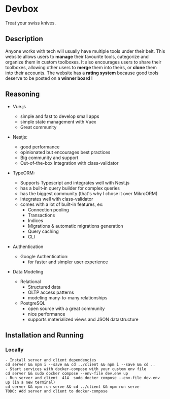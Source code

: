 # Devbox
  Treat your swiss knives.

## Description
  Anyone works with tech will usually have multiple tools under their belt. This website allows users to **manage** their favourite tools, categorize and organize them in custom toolboxes. It also encourages users to share their toolboxes, allowing other users to **merge** them into theirs, or **clone** them into their accounts. The website has a **rating system** because good tools deserve to be posted on a **winner board** !
  
  
## Reasoning

- Vue.js
  - simple and fast to develop small apps
  - simple state management with Vuex
  - Great community

- Nestjs:
  - good performance
  - opinionated but encourages best practices
  - Big community and support
  - Out-of-the-box Integration with class-validator 

- TypeORM:
  - Supports Typescript and integrates well with Nest.js
  - has a built-in query builder for complex queries
  - has the biggest community (that's why I chose it over MikroORM)
  - integrates well with class-validator
  - comes with a lot of built-in features, ex:
    - Connection pooling
    - Transactions
    - Indices
    - Migrations & automatic migrations generation
    - Query caching
    - CLI

- Authentication
  - Google Authentication:
    - for faster and simpler user experience

- Data Modeling
  - Relational
    - Structured data
    - OLTP access patterns
    - modeling many-to-many relationships
  - PostgreSQL
    - open source with a great community
    - nice performance
    - supports materialized views and JSON datastructure


## Installation and Running
### Locally
    - Install server and client dependencies
    cd server && npm i --save && cd ../client && npm i --save && cd ..
    - Start services with docker-compose with your custom env file
    cd server && sudo docker compose --env-file dev.env up
    - Run server and client  414  sudo docker compose --env-file dev.env up (in a new terminal)
    cd server && npm run serve && cd ../client && npm run serve
    TODO: Add server and client to docker-compose
